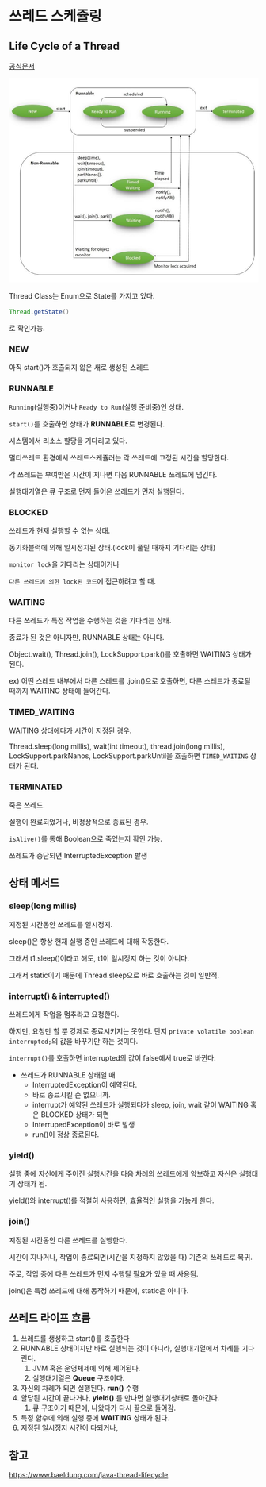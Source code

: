 # 쓰레드 스케쥴링

## Life Cycle of a Thread

[공식문서](https://docs.oracle.com/en/java/javase/17/docs/api/java.base/java/lang/Thread.State.html#WAITING)

![lifecycle](../../Images/Java/threadlifecycle.jpg)

Thread Class는 Enum으로 State를 가지고 있다.

```java
Thread.getState()
```

로 확인가능.

### NEW

아직 start()가 호출되지 않은 새로 생성된 스레드

### RUNNABLE

`Running`(실행중)이거나 `Ready to Run`(실행 준비중)인 상태.

`start()`를 호출하면 상태가 **RUNNABLE**로 변경된다.

시스템에서 리소스 할당을 기다리고 있다.

멀티쓰레드 환경에서 쓰레드스케쥴러는 각 쓰레드에 고정된 시간을 할당한다.

각 쓰레드는 부여받은 시간이 지나면 다음 RUNNABLE 쓰레드에 넘긴다.

실행대기열은 큐 구조로 먼저 들어온 쓰레드가 먼저 실행된다.

### BLOCKED

쓰레드가 현재 실행할 수 없는 상태.

동기화블럭에 의해 일시정지된 상태.(lock이 풀릴 때까지 기다리는 상태)

`monitor lock`을 기다리는 상태이거나

`다른 쓰레드에 의한 lock된 코드`에 접근하려고 할 때.

### WAITING

다른 쓰레드가 특정 작업을 수행하는 것을 기다리는 상태.

종료가 된 것은 아니자만, RUNNABLE 상태는 아니다.

Object.wait(), Thread.join(), LockSupport.park()를 호출하면 WAITING 상태가 된다.

ex) 어떤 스레드 내부에서 다른 스레드를 .join()으로 호출하면, 다른 스레드가 종료될 때까지 WAITING 상태에 들어간다.

### TIMED_WAITING

WAITING 상태에다가 시간이 지정된 경우.

Thread.sleep(long millis), wait(int timeout), thread.join(long millis), LockSupport.parkNanos, LockSupport.parkUntil을 호출하면 `TIMED_WAITING` 상태가 된다.

### TERMINATED

죽은 쓰레드.

실행이 완료되었거나, 비정상적으로 종료된 경우.

`isAlive()`를 통해 Boolean으로 죽었는지 확인 가능.

쓰레드가 중단되면 InterruptedException 발생

## 상태 메서드

### sleep(long millis)

지정된 시간동안 쓰레드를 일시정지.

sleep()은 항상 현재 실행 중인 쓰레드에 대해 작동한다.

그래서 t1.sleep()이라고 해도, t1이 일시정지 하는 것이 아니다.

그래서 static이기 때문에 Thread.sleep으로 바로 호출하는 것이 일반적.

### interrupt() & interrupted()

쓰레드에게 작업을 멈추라고 요청한다.

하지만, 요청만 할 뿐 강제로 종료시키지는 못한다.
단지 `private volatile boolean interrupted;`의 값을 바꾸기만 하는 것이다.

`interrupt()`를 호출하면 interrupted의 값이 false에서 true로 바뀐다.

- 쓰레드가 RUNNABLE 상태일 때
  - InterruptedException이 예약된다.
  - 바로 종료시킬 순 없으니까.
  - interrupt가 예약된 쓰레드가 실행되다가 sleep, join, wait 같이 WAITING 혹은 BLOCKED 상태가 되면
  - InterrupedException이 바로 발생
  - run()이 정상 종료된다.

### yield()

실행 중에 자신에게 주어진 실행시간을 다음 차례의 쓰레드에게 양보하고 자신은 실행대기 상태가 됨.

yield()와 interrupt()를 적절히 사용하면, 효율적인 실행을 가능케 한다.

### join()

지정된 시간동안 다른 쓰레드를 실행한다.

시간이 지나거나, 작업이 종료되면(시간을 지정하지 않았을 때) 기존의 쓰레드로 복귀.

주로, 작업 중에 다른 쓰레드가 먼저 수행될 필요가 있을 때 사용됨.

join()은 특정 쓰레드에 대해 동작하기 때문에, static은 아니다.

## 쓰레드 라이프 흐름

1. 쓰레드를 생성하고 start()를 호출한다
2. RUNNABLE 상태이지만 바로 실행되는 것이 아니라, 실행대기열에서 차례를 기다린다.
   1. JVM 혹은 운영체제에 의해 제어된다.
   2. 실행대기열은 **Queue** 구조이다.
3. 자신의 차례가 되면 실행된다. **run()** 수행
4. 할당된 시간이 끝나거나, **yield()** 를 만나면 실행대기상태로 돌아간다.
   1. 큐 구조이기 때문에, 나왔다가 다시 끝으로 들어감.
5. 특정 함수에 의해 실행 중에 **WAITING** 상태가 된다.
6. 지정된 일시정지 시간이 다되거나,

## 참고

https://www.baeldung.com/java-thread-lifecycle

